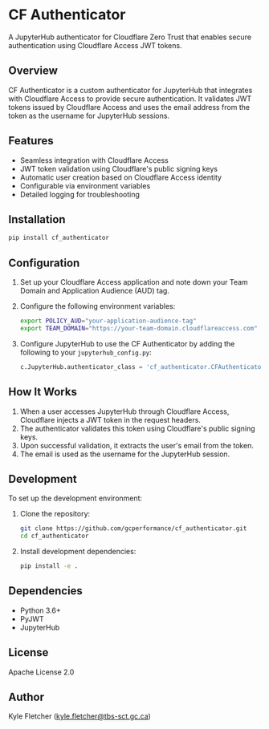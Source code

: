 # CF Authenticator

A JupyterHub authenticator for Cloudflare Zero Trust that enables secure authentication using Cloudflare Access JWT tokens.

## Overview

CF Authenticator is a custom authenticator for JupyterHub that integrates with Cloudflare Access to provide secure authentication. It validates JWT tokens issued by Cloudflare Access and uses the email address from the token as the username for JupyterHub sessions.

## Features

- Seamless integration with Cloudflare Access
- JWT token validation using Cloudflare's public signing keys
- Automatic user creation based on Cloudflare Access identity
- Configurable via environment variables
- Detailed logging for troubleshooting

## Installation

```bash
pip install cf_authenticator
```

## Configuration

1. Set up your Cloudflare Access application and note down your Team Domain and Application Audience (AUD) tag.

2. Configure the following environment variables:
   ```bash
   export POLICY_AUD="your-application-audience-tag"
   export TEAM_DOMAIN="https://your-team-domain.cloudflareaccess.com"
   ```

3. Configure JupyterHub to use the CF Authenticator by adding the following to your `jupyterhub_config.py`:
   ```python
   c.JupyterHub.authenticator_class = 'cf_authenticator.CFAuthenticator'
   ```

## How It Works

1. When a user accesses JupyterHub through Cloudflare Access, Cloudflare injects a JWT token in the request headers.
2. The authenticator validates this token using Cloudflare's public signing keys.
3. Upon successful validation, it extracts the user's email from the token.
4. The email is used as the username for the JupyterHub session.

## Development

To set up the development environment:

1. Clone the repository:
   ```bash
   git clone https://github.com/gcperformance/cf_authenticator.git
   cd cf_authenticator
   ```

2. Install development dependencies:
   ```bash
   pip install -e .
   ```

## Dependencies

- Python 3.6+
- PyJWT
- JupyterHub

## License

Apache License 2.0

## Author

Kyle Fletcher (kyle.fletcher@tbs-sct.gc.ca)
